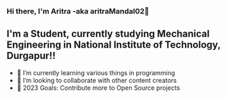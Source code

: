 ### Hi there, I'm Aritra -aka aritraMandal02👋 

## I'm a Student, currently studying Mechanical Engineering in National Institute of Technology, Durgapur!!

- 🌱 I’m currently learning various things in programming
- 👯 I’m looking to collaborate with other content creators
- 🥅 2023 Goals: Contribute more to Open Source projects
